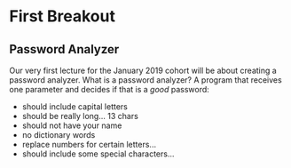 # First Breakout
## Password Analyzer

Our very first lecture for the January 2019 cohort will be 
about creating a password analyzer. What is a password analyzer?
A program that receives one parameter and decides if that is a *good* password:

- should include capital letters
- should be really long... 13 chars
- should not have your name
- no dictionary words
- replace numbers for certain letters...
- should include some special characters...

